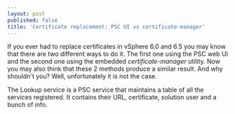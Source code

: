 ```yaml
---
layout: post
published: false
title: 'Certificate replacement: PSC UI vs certificate-manager'
---
```

If you ever had to replace certificates in vSphere 6.0 and 6.5 you may know that there are two different ways to do it. The first one using the PSC web UI and the second one using the embedded _certificate-manager_ utility. Now you may also think that these 2 methods produce a similar result. And why shouldn't you? Well, unfortunately it is not the case.

The Lookup service is a PSC service that maintains a table of all the services registered. It contains their URL, certificate, solution user and a bunch of info.
